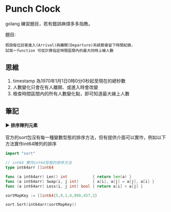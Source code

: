 # Punch Clock

golang 練習題目，若有錯誤麻煩多多指教。

題目:

    假設每位訪客進入(Arrival)與離開(Departure)系統都會留下時間紀錄，
    試寫一function 可從計算指定時間區間內的最大同時上線人數

## 思維

1. timestamp 為1970年1月1日0時0分0秒起至現在的總秒數
2. 人數變化只會在有人離開、或進入時會改變
3. 檢查時間區間內的所有人數變化點，即可知道最大線上人數

## 筆記

#### ▶ 排序陣列元素

官方的sort包沒有每一種變數型態的排序方法，但有提供介面可以實作，例如以下方法實作int64陣列的排序

```go
import "sort"

// int64 實作int64型態的排序方法
type int64arr []int64

func (a int64arr) Len() int           { return len(a) }
func (a int64arr) Swap(i, j int)      { a[i], a[j] = a[j], a[i] }
func (a int64arr) Less(i, j int) bool { return a[i] < a[j] }

sortMapKey := []int64{5,8,1,6,898,457,2}

sort.Sort(int64arr(sortMapKey))
```
